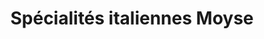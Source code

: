 ---
title: "Spécialités italiennes Moyse"
url: /caen/specialites-italiennes-moyse/
shop: charcuterie
---